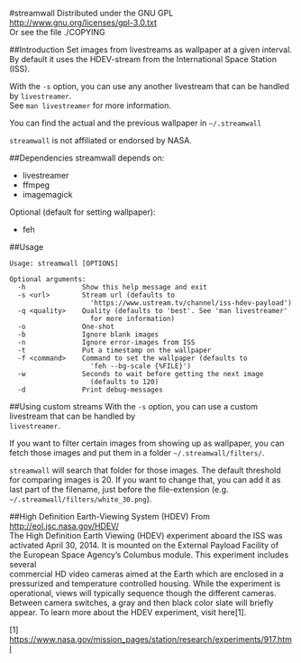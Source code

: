 #streamwall
Distributed under the GNU GPL  
http://www.gnu.org/licenses/gpl-3.0.txt  
Or see the file ./COPYING


##Introduction
Set images from livestreams as wallpaper at a given interval.  
By default it uses the HDEV-stream from the International Space Station  
(ISS).

With the `-s` option, you can use any another livestream that can be handled  
by `livestreamer`.  
See `man livestreamer` for more information.

You can find the actual and the previous wallpaper in `~/.streamwall`

`streamwall` is not affiliated or endorsed by NASA.


##Dependencies
streamwall depends on:
 - livestreamer
 - ffmpeg
 - imagemagick

Optional (default for setting wallpaper):
 - feh


##Usage
```
Usage: streamwall [OPTIONS]

Optional arguments:
  -h              Show this help message and exit
  -s <url>        Stream url (defaults to
                    'https://www.ustream.tv/channel/iss-hdev-payload')
  -q <quality>    Quality (defaults to 'best'. See 'man livestreamer'
                    for more information)
  -o              One-shot
  -b              Ignore blank images
  -n              Ignore error-images from ISS
  -t              Put a timestamp on the wallpaper
  -f <command>    Command to set the wallpaper (defaults to
                    'feh --bg-scale {%FILE}')
  -w              Seconds to wait before getting the next image
                    (defaults to 120)
  -d              Print debug-messages
```


##Using custom streams
With the `-s` option, you can use a custom livestream that can be handled by  
`livestreamer`.

If you want to filter certain images from showing up as wallpaper, you can  
fetch those images and put them in a folder `~/.streamwall/filters/`.

`streamwall` will search that folder for those images. The default threshold  
for comparing images is 20. If you want to change that, you can add it as  
last part of the filename, just before the file-extension (e.g.  
`~/.streamwall/filters/white_30.png`).


##High Definition Earth-Viewing System (HDEV)
From http://eol.jsc.nasa.gov/HDEV/  
The High Definition Earth Viewing (HDEV) experiment aboard the ISS was  
activated April 30, 2014. It is mounted on the External Payload Facility of  
the European Space Agency’s Columbus module. This experiment includes several  
commercial HD video cameras aimed at the Earth which are enclosed in a  
pressurized and temperature controlled housing. While the experiment is  
operational, views will typically sequence though the different cameras.  
Between camera switches, a gray and then black color slate will briefly  
appear. To learn more about the HDEV experiment, visit here[1].

[1] https://www.nasa.gov/mission_pages/station/research/experiments/917.html

